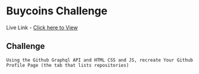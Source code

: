 # Buycoins Challenge

Live Link - [Click here to View](https://seth-buycoinsss.netlify.app/)

## Challenge  
```
Using the Github Graphql API and HTML CSS and JS, recreate Your Github Profile Page (the tab that lists repositories)
```
